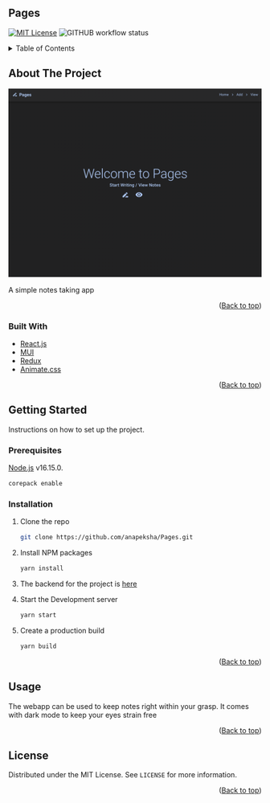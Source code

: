 ## Pages

[![MIT License][license-shield]][license-url]
![GITHUB workflow status](https://img.shields.io/github/workflow/status/anapeksha/password-generator-frontend/build?style=plastic)

<!-- TABLE OF CONTENTS -->
<details>
  <summary>Table of Contents</summary>
  <ol>
    <li>
      <a href="#about-the-project">About The Project</a>
      <ul>
        <li><a href="#built-with">Built With</a></li>
      </ul>
    </li>
    <li>
      <a href="#getting-started">Getting Started</a>
      <ul>
        <li><a href="#prerequisites">Prerequisites</a></li>
        <li><a href="#installation">Installation</a></li>
      </ul>
    </li>
    <li><a href="#usage">Usage</a></li>
    <li><a href="#license">License</a></li>
  </ol>
</details>

<!-- ABOUT THE PROJECT -->

## About The Project

[![Product Screen Shot][product-screenshot]](https://github.com/anapeksha/Pages)

A simple notes taking app

<p align="right">(<a href="#top">Back to top</a>)</p>

### Built With

- [React.js](https://reactjs.org/)
- [MUI](https://mui.com/)
- [Redux](https://redux.js.org)
- [Animate.css](https://animate.style)

<p align="right">(<a href="#top">Back to top</a>)</p>

<!-- GETTING STARTED -->

## Getting Started

Instructions on how to set up the project.

### Prerequisites

[Node.js](https://nodejs.org) v16.15.0.

```sh
corepack enable
```

### Installation

1. Clone the repo
   ```sh
   git clone https://github.com/anapeksha/Pages.git
   ```
2. Install NPM packages

   ```sh
   yarn install
   ```

3. The backend for the project is [here](https://github.com/anapeksha/password-generator-backend)

4. Start the Development server

   ```sh
   yarn start
   ```

5. Create a production build
   ```sh
   yarn build
   ```

<p align="right">(<a href="#top">Back to top</a>)</p>

<!-- USAGE EXAMPLES -->

## Usage

The webapp can be used to keep notes right within your grasp. It comes with dark mode to keep your eyes strain free

<p align="right">(<a href="#top">Back to top</a>)</p>

<!-- LICENSE -->

## License

Distributed under the MIT License. See `LICENSE` for more information.

<p align="right">(<a href="#top">Back to top</a>)</p>

<!-- MARKDOWN LINKS & IMAGES -->
<!-- https://www.markdownguide.org/basic-syntax/#reference-style-links -->

[license-shield]: https://img.shields.io/github/license/anapeksha/Pages.svg?style=plastic
[license-url]: https://github.com/anapeksha/Pages/blob/main/LICENSE
[product-screenshot]: https://github.com/anapeksha/Pages/blob/main/screenshots/project-screenshot.png
